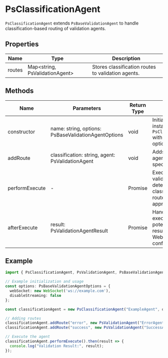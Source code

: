 # PsClassificationAgent

`PsClassificationAgent` extends `PsBaseValidationAgent` to handle classification-based routing of validation agents.

## Properties

| Name     | Type                             | Description                                   |
|----------|----------------------------------|-----------------------------------------------|
| routes   | Map<string, PsValidationAgent>   | Stores classification routes to validation agents. |

## Methods

| Name            | Parameters                              | Return Type                     | Description |
|-----------------|----------------------------------------|---------------------------------|-------------|
| constructor     | name: string, options: PsBaseValidationAgentOptions | void                            | Initializes a new instance of `PsClassificationAgent` with a name and optional settings. |
| addRoute        | classification: string, agent: PsValidationAgent | void                            | Adds a route to the agent map for a specific classification. |
| performExecute  | -                                      | Promise<PsValidationAgentResult> | Executes the validation logic, determines the classification, and routes to the appropriate agent. |
| afterExecute    | result: PsValidationAgentResult        | Promise<void>                   | Handles post-execution logic, potentially sending results over a WebSocket if configured. |

## Example

```typescript
import { PsClassificationAgent, PsValidationAgent, PsBaseValidationAgentOptions, PsValidationAgentResult } from '@policysynth/agents/validations/classificationAgent.js';

// Example initialization and usage
const options: PsBaseValidationAgentOptions = {
  webSocket: new WebSocket('ws://example.com'),
  disableStreaming: false
};

const classificationAgent = new PsClassificationAgent("ExampleAgent", options);

// Adding routes
classificationAgent.addRoute("error", new PsValidationAgent("ErrorAgent"));
classificationAgent.addRoute("success", new PsValidationAgent("SuccessAgent"));

// Execute the agent
classificationAgent.performExecute().then(result => {
  console.log("Validation Result:", result);
});
```